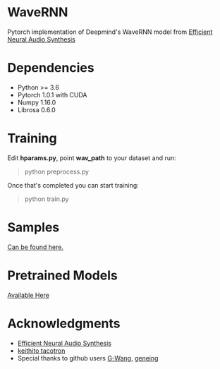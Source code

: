 # WaveRNN

Pytorch implementation of Deepmind's WaveRNN model from [Efficient Neural Audio Synthesis](https://arxiv.org/abs/1802.08435v1)

# Dependencies

* Python >= 3.6
* Pytorch 1.0.1 with CUDA
* Numpy 1.16.0
* Librosa 0.6.0


# Training

Edit **hparams.py**, point **wav_path** to your dataset and run: 

> python preprocess.py

Once that's completed you can start training:

> python train.py

# Samples

[Can be found here.](https://fatchord.github.io/model_outputs/)

# Pretrained Models

[Available Here](https://ufile.io/wyy4s)

# Acknowledgments

* [Efficient Neural Audio Synthesis](https://arxiv.org/abs/1802.08435v1)
* [keithito tacotron](https://github.com/keithito/tacotron)
* Special thanks to github users [G-Wang](https://github.com/G-Wang), [geneing](https://github.com/geneing)




